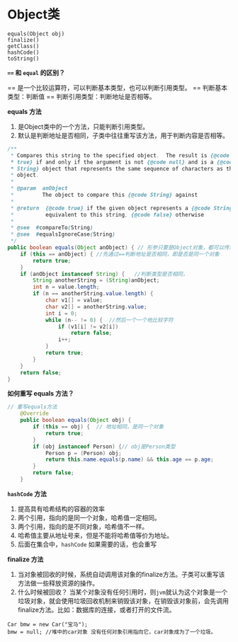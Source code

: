# Object类

```
equals(Object obj)
finalize()
getClass()
hashCode()
toString()
```

**`==` 和 `equal` 的区别？**

== 是一个比较运算符，可以判断基本类型，也可以判断引用类型。
== 判断基本类型：判断值
== 判断引用类型：判断地址是否相等。

**equals 方法**

1. 是Object类中的一个方法，只能判断引用类型。
2. 默认是判断地址是否相同，子类中往往重写该方法，用于判断内容是否相等。 

```java
/**
 * Compares this string to the specified object.  The result is {@code
 * true} if and only if the argument is not {@code null} and is a {@code
 * String} object that represents the same sequence of characters as this
 * object.
 *
 * @param  anObject
 *         The object to compare this {@code String} against
 *
 * @return  {@code true} if the given object represents a {@code String}
 *          equivalent to this string, {@code false} otherwise
 *
 * @see  #compareTo(String)
 * @see  #equalsIgnoreCase(String)
 */
public boolean equals(Object anObject) { // 形参只要是Object对象，都可以传进去
    if (this == anObject) {	//先通过==判断地址是否相同，即是否是同一个对象
        return true;
    }
    if (anObject instanceof String) {	//判断类型是否相同，
        String anotherString = (String)anObject;
        int n = value.length;
        if (n == anotherString.value.length) {
            char v1[] = value;
            char v2[] = anotherString.value;
            int i = 0;
            while (n-- != 0) {	//然后一个一个地比较字符
                if (v1[i] != v2[i])
                    return false;
                i++;
            }
            return true;
        }
    }
    return false;
}
```

**如何重写 equals 方法？**

```java
// 重写equals方法
    @Override
    public boolean equals(Object obj) {
        if (this == obj) {  // 地址相同，是同一个对象
            return true;
        }
        if (obj instanceof Person) {// obj是Person类型
            Person p = (Person) obj;
            return this.name.equals(p.name) && this.age == p.age;
        }
        return false;
    }
```

**`hashCode` 方法**

1. 提高具有哈希结构的容器的效率
2. 两个引用，指向的是同一个对象，哈希值一定相同。
3. 两个引用，指向的是不同对象，哈希值不一样。
4. 哈希值主要从地址号来，但是不能将哈希值等价为地址。
5. 后面在集合中，`hashCode` 如果需要的话，也会重写

**finalize 方法**

1. 当对象被回收的时候，系统自动调用该对象的finalize方法。子类可以重写该方法做一些释放资源的操作。
2. 什么时候被回收？
   当某个对象没有任何引用时，则`jvm`就认为这个对象是一个垃圾对象，就会使用垃圾回收机制来销毁该对象，在销毁该对象前，会先调用finalize方法。比如：数据库的连接，或者打开的文件流。

```
Car bmw = new Car("宝马");
bmw = null; //堆中的car对象 没有任何对象引用指向它，car对象成为了一个垃圾。

```

